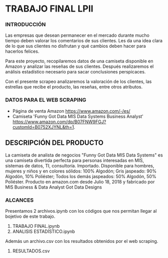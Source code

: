 # TRABAJO FINAL LPII

### INTRODUCCIÓN
Las empresas que desean permanecer en el mercado durante mucho tiempo deben valorar los comentarios de sus clientes. Les da una idea clara de lo que sus clientes no disfrutan y qué cambios deben hacer para hacerlos felices.


Para este proyecto, recopilaremos datos de una camiseta disponible en Amazon y analizar las reseñas de sus clientes. Después realizaremos el análisis estadístico necesario para sacar conclusiones perspicaces.


Con el presente scrapeo analizaremos la valoración de los clientes, las estrellas que recibe el producto, las reseñas, entre otros atributos.

### DATOS PARA EL WEB SCRAPING 

- Página de venta Amazon https://www.amazon.com/-/es/
- Camiseta 'Funny Got Data MIS Data Systems Business Analyst' https://www.amazon.com/dp/B07FNW9FGJ?customId=B0752XJYNL&th=1.

## DESCRIPCIÓN DEL PRODUCTO
La camiseta de analista de negocios "Funny Got Data MIS Data Systems" es una camiseta divertida perfecta para personas interesadas en MIS, sistemas de datos, TI, consultoría. Importado. Disponible para hombres, mujeres y niños y en colores sólidos: 100% Algodón; Gris jaspeado: 90% Algodón, 10% Poliéster; Todos los demás jaspeados: 50% Algodón, 50% Poliéster. Producto en amazon.com desde Julio 18, 2018 y fabricado por MIS Business & Data Analyst Got Data Designs


### ALCANCES
Presentamos 2 archivos.ipynb con los códigos que nos permitan llegar al bojetivo de este trabajo.
1. TRABAJO FINAL.ipynb
2. ANALISIS ESTADÍSTICO.ipynb

Además un archivo.csv con los resultados obtenidos por el web scraping.
1. RESULTADOS.csv

